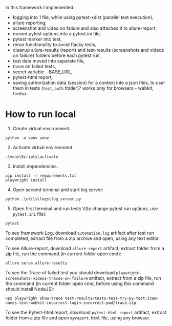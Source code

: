In this framework I implemented:
- logging into 1 file, while using pytest-xdist (parallel test execution),
- allure reporting, 
- screenshot and video on failure and also attached it to allure-report,
- moved pytest options into a pytest.ini file,
- pytest marker into test,
- rerun functionality to avoid flacky tests,
- cleanup allure-results (report) and test-results (screenshots and videos on failure) folders before each pytest run,
- test data moved into separate file,
- trace on failed tests,
- secret variable - BASE_URL,
- pytest-html report,
- saving authorization data (session) for a context into a json files, to user them in tests (```test_auth``` folder)? works only for browsers - webkit, firefox.

# How to run local
1. Create virtual environment.
```
python -m venv venv
```
2. Activate virtual environment.
```
.\venv\Scripts\activate
```
3. Install dependencies.
```
pip install -r requirements.txt
playwright install
```
4. Open second terminal and start log server:
```
python .\utils\logs\log_server.py
```
5. Open first terminal and run tests V(to change pytest run options, use `pytest.ini` file):
```
pytest
```

To see framework Log, download `automation.log` artifact after test run completed, extract file from a zip archive and open, using any text editor.

To see Allure-report, download `allure-report` artifact, extract folder from a zip file, run the command (in current folder open cmd):
```
allure serve allure-results
```

To see the Trace of failed test you should download `playwright-screenshots-videos-traces-on-failure` artifact, extract from a zip file, run the command (in current folder open cmd, before using this command should install NodeJS):
```
npx playwright show-trace test-results/tests-test-try-py-test-item-names-text-webkit-incorrect-login-incorrect-pwd/trace.zip
```

To see the Pytest-html report, download `pytest-html-report` artifact, extract folder from a zip file and open `myreport.html` file, using any browser.